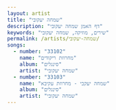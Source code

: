 ```yaml
---
layout: artist
title: "שמחה יעקובי"
description: "דף האמן שמחה יעקובי"
keywords: "שירים, מוזיקה, שמחה יעקובי"
permalink: /artists/שמחה-יעקובי/
songs:
  - number: "33102"
    name: "מחרוזת ריקודים"
    album: "סינגלים"
    artist: "שמחה יעקובי"
  - number: "33103"
    name: "שמחה יעקבי - מחרוזת עקיבא"
    album: "סינגלים"
    artist: "שמחה יעקובי"
---
```

